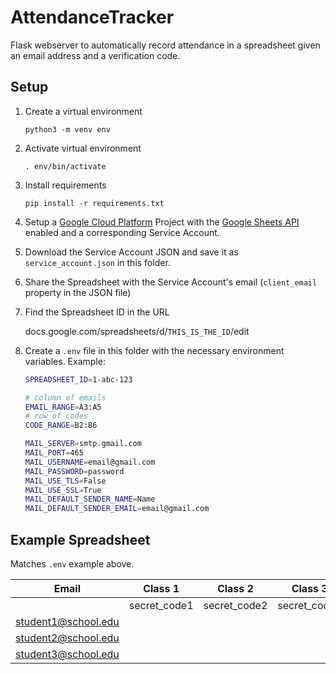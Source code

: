 # AttendanceTracker

Flask webserver to automatically record attendance in a spreadsheet given an email address and a verification code.

## Setup

1. Create a virtual environment

   `python3 -m venv env`

2. Activate virtual environment

   `. env/bin/activate`

3. Install requirements

   `pip install -r requirements.txt`

4. Setup a [Google Cloud Platform](https://console.cloud.google.com) Project with the [Google Sheets API](https://console.cloud.google.com/marketplace/product/google/sheets.googleapis.com) enabled and a corresponding Service Account.

5. Download the Service Account JSON and save it as `service_account.json` in this folder.

6. Share the Spreadsheet with the Service Account's email (`client_email` property in the JSON file)

7. Find the Spreadsheet ID in the URL

   docs.google.com/spreadsheets/d/`THIS_IS_THE_ID`/edit

8. Create a `.env` file in this folder with the necessary environment variables. Example:

   ```bash
   SPREADSHEET_ID=1-abc-123

   # column of emails
   EMAIL_RANGE=A3:A5
   # row of codes
   CODE_RANGE=B2:B6

   MAIL_SERVER=smtp.gmail.com
   MAIL_PORT=465
   MAIL_USERNAME=email@gmail.com
   MAIL_PASSWORD=password
   MAIL_USE_TLS=False
   MAIL_USE_SSL=True
   MAIL_DEFAULT_SENDER_NAME=Name
   MAIL_DEFAULT_SENDER_EMAIL=email@gmail.com
   ```

## Example Spreadsheet

Matches `.env` example above.

| Email               | Class 1      | Class 2      | Class 3      | Class 4      | Class 5      |
| ------------------- | ------------ | ------------ | ------------ | ------------ | ------------ |
|                     | secret_code1 | secret_code2 | secret_code3 | secret_code4 | secret_code5 |
| student1@school.edu |              |              |              |              |              |
| student2@school.edu |              |              |              |              |              |
| student3@school.edu |              |              |              |              |              |
